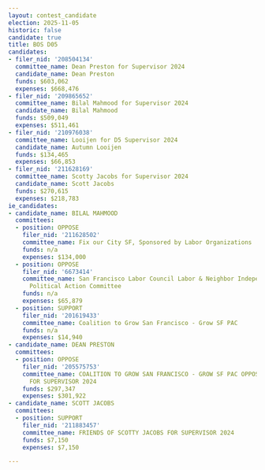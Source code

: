 ```yaml
---
layout: contest_candidate
election: 2025-11-05
historic: false
candidate: true
title: BOS D05
candidates:
- filer_nid: '208504134'
  committee_name: Dean Preston for Supervisor 2024
  candidate_name: Dean Preston
  funds: $603,062
  expenses: $668,476
- filer_nid: '209865652'
  committee_name: Bilal Mahmood for Supervisor 2024
  candidate_name: Bilal Mahmood
  funds: $509,049
  expenses: $511,461
- filer_nid: '210976038'
  committee_name: Looijen for D5 Supervisor 2024
  candidate_name: Autumn Looijen
  funds: $134,465
  expenses: $66,853
- filer_nid: '211628169'
  committee_name: Scotty Jacobs for Supervisor 2024
  candidate_name: Scott Jacobs
  funds: $270,615
  expenses: $218,783
ie_candidates:
- candidate_name: BILAL MAHMOOD
  committees:
  - position: OPPOSE
    filer_nid: '211628502'
    committee_name: Fix our City SF, Sponsored by Labor Organizations
    funds: n/a
    expenses: $134,000
  - position: OPPOSE
    filer_nid: '6673414'
    committee_name: San Francisco Labor Council Labor & Neighbor Independent Expenditure
      Political Action Committee
    funds: n/a
    expenses: $65,879
  - position: SUPPORT
    filer_nid: '201619433'
    committee_name: Coalition to Grow San Francisco - Grow SF PAC
    funds: n/a
    expenses: $14,940
- candidate_name: DEAN PRESTON
  committees:
  - position: OPPOSE
    filer_nid: '205575753'
    committee_name: COALITION TO GROW SAN FRANCISCO - GROW SF PAC OPPOSING PRESTON
      FOR SUPERVISOR 2024
    funds: $297,347
    expenses: $301,922
- candidate_name: SCOTT JACOBS
  committees:
  - position: SUPPORT
    filer_nid: '211883457'
    committee_name: FRIENDS OF SCOTTY JACOBS FOR SUPERVISOR 2024
    funds: $7,150
    expenses: $7,150

---
```

